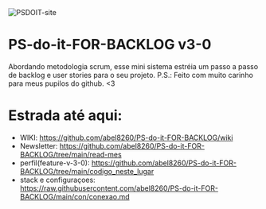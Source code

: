 <img src="https://i.ibb.co/6rQQj43/PSDOIT-site.png" alt="PSDOIT-site" border="0">

# PS-do-it-FOR-BACKLOG v3-0
Abordando metodologia scrum, esse mini sistema estréia um passo a passo de backlog e user stories para o seu projeto. P.S.: Feito com muito carinho para meus pupilos do github. &lt;3              




# Estrada até aqui:
- WIKI: https://github.com/abel8260/PS-do-it-FOR-BACKLOG/wiki
- Newsletter: https://github.com/abel8260/PS-do-it-FOR-BACKLOG/tree/main/read-mes
- perfil(feature-v-3-0): https://github.com/abel8260/PS-do-it-FOR-BACKLOG/tree/main/codigo_neste_lugar
- stack e configuraçoes:  https://raw.githubusercontent.com/abel8260/PS-do-it-FOR-BACKLOG/main/con/conexao.md 

